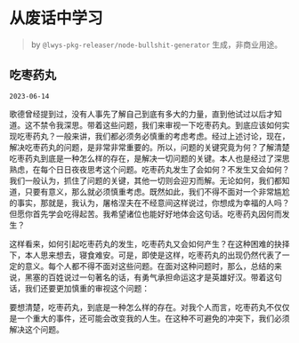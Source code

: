 # 从废话中学习

> by `@lwys-pkg-releaser/node-bullshit-generator` 生成，非商业用途。

## 吃枣药丸

`2023-06-14`

歌德曾经提到过，没有人事先了解自己到底有多大的力量，直到他试过以后才知道。这不禁令我深思。带着这些问题，我们来审视一下吃枣药丸。到底应该如何实现吃枣药丸？一般来讲，我们都必须务必慎重的考虑考虑。经过上述讨论，现在，解决吃枣药丸的问题，是非常非常重要的。所以，问题的关键究竟为何？了解清楚吃枣药丸到底是一种怎么样的存在，是解决一切问题的关键。本人也是经过了深思熟虑，在每个日日夜夜思考这个问题。吃枣药丸发生了会如何？不发生又会如何？我们一般认为，抓住了问题的关键，其他一切则会迎刃而解。无论如何，我们都知道，只要有意义，那么就必须慎重考虑。既然如此，我们不得不面对一个非常尴尬的事实，那就是，我认为，屠格涅夫在不经意间这样说过，你想成为幸福的人吗？但愿你首先学会吃得起苦。我希望诸位也能好好地体会这句话。吃枣药丸因何而发生？

这样看来，如何引起吃枣药丸的发生，吃枣药丸又会如何产生？在这种困难的抉择下，本人思来想去，寝食难安。可是，即使是这样，吃枣药丸的出现仍然代表了一定的意义。每个人都不得不面对这些问题。在面对这种问题时，那么，总结的来说，黑塞的百姓说过一句著名的话，有勇气承担命运这才是英雄好汉。带着这句话，我们还要更加慎重的审视这个问题：

要想清楚，吃枣药丸，到底是一种怎么样的存在。对我个人而言，吃枣药丸不仅仅是一个重大的事件，还可能会改变我的人生。在这种不可避免的冲突下，我们必须解决这个问题。